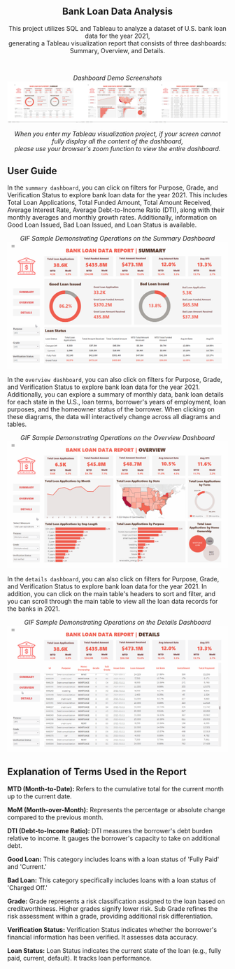 <div align="center">

  <h2 align="center">Bank Loan Data Analysis</h2>

  This project utilizes SQL and Tableau to analyze a dataset of U.S. bank loan data for the year 2021, <br /> generating a Tableau visualization report that consists of three dashboards: Summary, Overview, and Details.



  <br />
  
  *Dashboard Demo Screenshots*
  ![Tableau Desktop Demo](./sample-screenshots/dashboard_outline.jpg)  

  *When you enter my Tableau visualization project, if your screen cannot fully display all the content of the dashboard, <br /> please use your browser's zoom function to view the entire dashboard.*
  

</div>

## User Guide

In the ```summary dashboard```, you can click on filters for Purpose, Grade, and Verification Status to explore bank loan data for the year 2021. This includes Total Loan Applications, Total Funded Amount, Total Amount Received, Average Interest Rate, Average Debt-to-Income Ratio (DTI), along with their monthly averages and monthly growth rates. Additionally, information on Good Loan Issued, Bad Loan Issued, and Loan Status is available.

<div align="center">

*GIF Sample Demonstrating Operations on the Summary Dashboard*
![summary-sample](sample-screenshots/summary-sample.gif) 

</div>

In the ```overview dashboard```, you can also click on filters for Purpose, Grade, and Verification Status to explore bank loan data for the year 2021. Additionally, you can explore a summary of monthly data, bank loan details for each state in the U.S., loan terms, borrower's years of employment, loan purposes, and the homeowner status of the borrower. When clicking on these diagrams, the data will interactively change across all diagrams and tables.

<div align="center">

*GIF Sample Demonstrating Operations on the Overview Dashboard*
![overview-sample](sample-screenshots/overview-sample.gif) 

</div>

In the ```details dashboard```, you can also click on filters for Purpose, Grade, and Verification Status to explore bank loan data for the year 2021. In addition, you can click on the main table's headers to sort and filter, and you can scroll through the main table to view all the loan data records for the banks in 2021.

<div align="center">

*GIF Sample Demonstrating Operations on the Details Dashboard*
![details-sample](sample-screenshots/details-sample.gif) 

</div>


## Explanation of Terms Used in the Report

**MTD (Month-to-Date):** Refers to the cumulative total for the current month up to the current date.

**MoM (Month-over-Month):** Represents the percentage or absolute change compared to the previous month.

**DTI (Debt-to-Income Ratio):** DTI measures the borrower's debt burden relative to income. It gauges the borrower's capacity to take on additional debt.

**Good Loan:** This category includes loans with a loan status of 'Fully Paid' and 'Current.'

**Bad Loan:** This category specifically includes loans with a loan status of 'Charged Off.'

**Grade:** Grade represents a risk classification assigned to the loan based on creditworthiness. Higher grades signify lower risk. Sub Grade refines the risk assessment within a grade, providing additional risk differentiation.

**Verification Status:** Verification Status indicates whether the borrower's financial information has been verified. It assesses data accuracy.

**Loan Status:** Loan Status indicates the current state of the loan (e.g., fully paid, current, default). It tracks loan performance.


